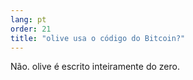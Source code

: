 ```yaml
---
lang: pt
order: 21
title: "olive usa o código do Bitcoin?"
---
```


Não. olive é escrito inteiramente do zero.
